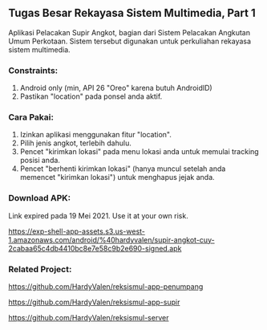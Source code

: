 ## Tugas Besar Rekayasa Sistem Multimedia, Part 1
Aplikasi Pelacakan Supir Angkot, bagian dari Sistem Pelacakan Angkutan Umum Perkotaan. Sistem tersebut digunakan untuk perkuliahan rekayasa sistem multimedia.

### Constraints:
1. Android only (min, API 26 "Oreo" karena butuh AndroidID)
2. Pastikan "location" pada ponsel anda aktif.

### Cara Pakai:
1. Izinkan aplikasi menggunakan fitur "location".
2. Pilih jenis angkot, terlebih dahulu.
3. Pencet "kirimkan lokasi" pada menu lokasi anda untuk memulai tracking posisi anda.
4. Pencet "berhenti kirimkan lokasi" (hanya muncul setelah anda memencet "kirimkan lokasi") untuk menghapus jejak anda.

### Download APK:
Link expired pada 19 Mei 2021. Use it at your own risk.

https://exp-shell-app-assets.s3.us-west-1.amazonaws.com/android/%40hardyvalen/supir-angkot-cuy-2cabaa65c4db4410bc8e7e58c9b2e690-signed.apk

### Related Project:
https://github.com/HardyValen/reksismul-app-penumpang

https://github.com/HardyValen/reksismul-app-supir

https://github.com/HardyValen/reksismul-server
